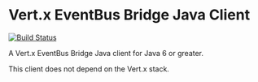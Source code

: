 # Vert.x EventBus Bridge Java Client

[![Build Status](https://github.com/vert-x3/vertx-eventbus-bridge-clients/workflows/Java-CI/badge.svg?branch=master)](https://github.com/vert-x3/vertx-eventbus-bridge-clients/actions?query=workflow%3AJava-CI)

A Vert.x EventBus Bridge Java client for Java 6 or greater.

This client does not depend on the Vert.x stack.
